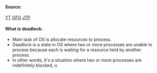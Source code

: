 #### Source:
[YT](https://www.youtube.com/watch?v=0u4ZyblK_YY&list=PLXj4XH7LcRfDrdQuJTHIPmKMpa7eYVaPm&index=38)
[GFG](https://www.youtube.com/watch?v=0u4ZyblK_YY&list=PLXj4XH7LcRfDrdQuJTHIPmKMpa7eYVaPm&index=38)
[JTP](https://www.javatpoint.com/os-deadlocks-introduction)

#### What is deadlock:

* Main task of OS is allocate resources to process.
* Deadlock is a state in OS where two or more processes are unable to process because each is waiting for a resource held by another process.
* In other words, it's a situation where two or more processes are indefinitely blocked, u